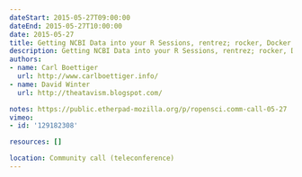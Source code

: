 ```yaml
---
dateStart: 2015-05-27T09:00:00
dateEnd: 2015-05-27T10:00:00
date: 2015-05-27
title: Getting NCBI Data into your R Sessions, rentrez; rocker, Docker for R
description: Getting NCBI Data into your R Sessions, rentrez; rocker, Docker for R
authors:
- name: Carl Boettiger
  url: http://www.carlboettiger.info/
- name: David Winter
  url: http://theatavism.blogspot.com/

notes: https://public.etherpad-mozilla.org/p/ropensci.comm-call-05-27
vimeo:
- id: '129182308'

resources: []

location: Community call (teleconference)
---
```

